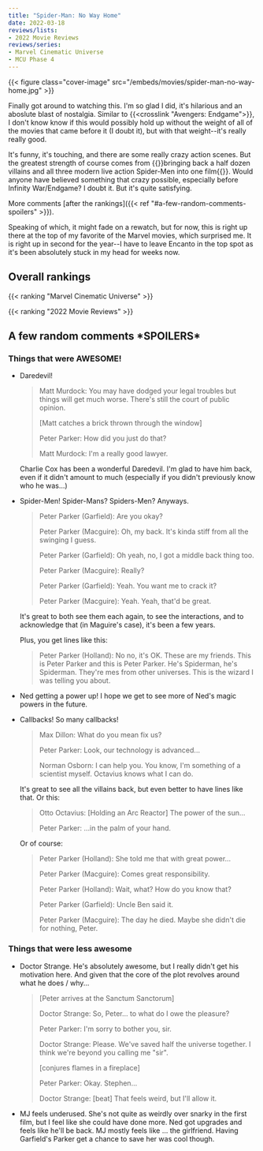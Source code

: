 ```yaml
---
title: "Spider-Man: No Way Home"
date: 2022-03-18
reviews/lists:
- 2022 Movie Reviews
reviews/series:
- Marvel Cinematic Universe
- MCU Phase 4
---
```

{{< figure class="cover-image" src="/embeds/movies/spider-man-no-way-home.jpg" >}}

Finally got around to watching this. I'm so glad I did, it's hilarious and an aboslute blast of nostalgia. Similar to {{<crosslink "Avengers: Endgame">}}, I don't know know if this would possibly hold up without the weight of all of the movies that came before it (I doubt it), but with that weight--it's really really good. 

It's funny, it's touching, and there are some really crazy action scenes. But the greatest strength of course comes from {{<spoiler>}}bringing back a half dozen villains and all three modern live action Spider-Men into one film{{</spoiler>}}. Would anyone have believed something that crazy possible, especially before Infinity War/Endgame? I doubt it. But it's quite satisfying. 

More comments [after the rankings]({{< ref "#a-few-random-comments-spoilers" >}}). 

Speaking of which, it might fade on a rewatch, but for now, this is right up there at the top of my favorite of the Marvel movies, which surprised me. It is right up in second for the year--I have to leave Encanto in the top spot as it's been absolutely stuck in my head for weeks now. 

## Overall rankings

{{< ranking "Marvel Cinematic Universe" >}}

{{< ranking "2022 Movie Reviews" >}}

## A few random comments \***SPOILERS**\*

### Things that were AWESOME!

* Daredevil!

    > Matt Murdock: You may have dodged your legal troubles but things will get much worse. There's still the court of public opinion.
    > 
    > [Matt catches a brick thrown through the window]
    > 
    > Peter Parker: How did you just do that?
    > 
    > Matt Murdock: I'm a really good lawyer.

    Charlie Cox has been a wonderful Daredevil. I'm glad to have him back, even if it didn't amount to much (especially if you didn't previously know who he was...)

* Spider-Men! Spider-Mans? Spiders-Men? Anyways.

    > Peter Parker (Garfield): Are you okay?
    > 
    > Peter Parker (Macguire): Oh, my back. It's kinda stiff from all the swinging I guess.
    > 
    > Peter Parker (Garfield): Oh yeah, no, I got a middle back thing too.
    > 
    > Peter Parker (Macguire): Really?
    > 
    > Peter Parker (Garfield): Yeah. You want me to crack it?
    > 
    > Peter Parker (Macguire): Yeah. Yeah, that'd be great.

    It's great to both see them each again, to see the interactions, and to acknowledge that (in Maguire's case), it's been a few years. 

    Plus, you get lines like this:

    > Peter Parker (Holland): No no, it's OK. These are my friends. This is Peter Parker and this is Peter Parker. He's Spiderman, he's Spiderman. They're mes from other universes. This is the wizard I was telling you about. 

* Ned getting a power up! I hope we get to see more of Ned's magic powers in the future. 

* Callbacks! So many callbacks!

    > Max Dillon: What do you mean fix us?
    > 
    > Peter Parker: Look, our technology is advanced...
    > 
    > Norman Osborn: I can help you. You know, I'm something of a scientist myself. Octavius knows what I can do. 

    It's great to see all the villains back, but even better to have lines like that. Or this:

    > Otto Octavius: [Holding an Arc Reactor] The power of the sun...
    > 
    > Peter Parker: ...in the palm of your hand. 

    Or of course:

    > Peter Parker (Holland): She told me that with great power...
    > 
    > Peter Parker (Macguire): Comes great responsibility.
    > 
    > Peter Parker (Holland): Wait, what? How do you know that?
    > 
    > Peter Parker (Garfield): Uncle Ben said it.
    > 
    > Peter Parker (Macguire): The day he died. Maybe she didn't die for nothing, Peter.

### Things that were less awesome

* Doctor Strange. He's absolutely awesome, but I really didn't get his motivation here. And given that the core of the plot revolves around what he does / why... 

    > [Peter arrives at the Sanctum Sanctorum]
    > 
    > Doctor Strange: So, Peter... to what do I owe the pleasure?
    > 
    > Peter Parker: I'm sorry to bother you, sir.
    > 
    > Doctor Strange: Please. We've saved half the universe together. I think we're beyond you calling me "sir".
    > 
    > [conjures flames in a fireplace]
    > 
    > Peter Parker: Okay. Stephen...
    > 
    > Doctor Strange: [beat] That feels weird, but I'll allow it.

* MJ feels underused. She's not quite as weirdly over snarky in the first film, but I feel like she could have done more. Ned got upgrades and feels like he'll be back. MJ mostly feels like ... the girlfriend. Having Garfield's Parker get a chance to save her was cool though. 